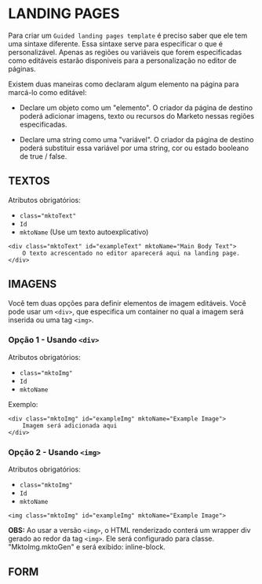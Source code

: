 # LANDING PAGES

Para criar um `Guided landing pages template` é preciso saber que ele tem uma sintaxe diferente. Essa sintaxe serve para especificar o que é personalizável. Apenas as regiões ou variáveis que forem especificadas como editáveis estarão disponiveis para a personalização no editor de páginas.

Existem duas maneiras como declaram algum elemento na página para marcá-lo como editável:

- Declare um objeto como um "elemento". O criador da página de destino poderá adicionar 
imagens, texto ou recursos do Marketo nessas regiões especificadas.

- Declare uma string como uma "variável". O criador da página de destino poderá substituir essa variável por uma string, cor ou estado booleano de true / false.

## TEXTOS

Atributos obrigatórios:

- `class="mktoText"`
- `Id`
- `mktoName` (Use um texto autoexplicativo)

```
<div class="mktoText" id="exampleText" mktoName="Main Body Text">
    O texto acrescentado no editor aparecerá aqui na landing page.
</div>
```

## IMAGENS

Você tem duas opções para definir elementos de imagem editáveis. Você pode usar um `<div>`, que especifica um container no qual a imagem será inserida ou uma tag `<img>`.

### __Opção 1 - Usando `<div>`__

Atributos obrigatórios:

- `class="mktoImg"`
- `Id`
- `mktoName`

Exemplo:

```
<div class="mktoImg" id="exampleImg" mktoName="Example Image">
    Imagem será adicionada aqui
</div>
```

### __Opção 2 - Usando `<img>`__

Atributos obrigatórios:

- `class="mktoImg"`
- `Id`
- `mktoName`

```
<img class="mktoImg" id="exampleImg" mktoName="Example Image">
```

**OBS:** Ao usar a versão `<img>`, o HTML renderizado conterá um wrapper div gerado ao redor da tag `<img>`. Ele será configurado para classe. "MktoImg.mktoGen" e será exibido: inline-block.

## FORM


